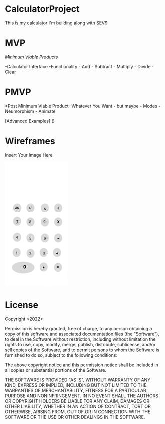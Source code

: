 # CalculatorProject
This is my calculator I'm building along with SEV9

# MVP
*Minimum Viable Products*

-Calculator Interface
-Functionality
     - Add
     - Subtract
     - Multiply
     - Divide
     - Clear
    

# PMVP
*Post Minimum Viable Product
    -Whatever You Want
        - but maybe
            - Modes
            - Neumorphism
            - Animate

[Advanced Examples] ()

# Wireframes
Insert Your Image Here

<img src="calc.png" width="200px" height="400px"/>



# License

Copyright <2022> <COPYRIGHT Marie Epps>

Permission is hereby granted, free of charge, to any person obtaining a copy of this software and associated documentation files (the "Software"), to deal in the Software without restriction, including without limitation the rights to use, copy, modify, merge, publish, distribute, sublicense, and/or sell copies of the Software, and to permit persons to whom the Software is furnished to do so, subject to the following conditions:

The above copyright notice and this permission notice shall be included in all copies or substantial portions of the Software.

THE SOFTWARE IS PROVIDED "AS IS", WITHOUT WARRANTY OF ANY KIND, EXPRESS OR IMPLIED, INCLUDING BUT NOT LIMITED TO THE WARRANTIES OF MERCHANTABILITY, FITNESS FOR A PARTICULAR PURPOSE AND NONINFRINGEMENT. IN NO EVENT SHALL THE AUTHORS OR COPYRIGHT HOLDERS BE LIABLE FOR ANY CLAIM, DAMAGES OR OTHER LIABILITY, WHETHER IN AN ACTION OF CONTRACT, TORT OR OTHERWISE, ARISING FROM, OUT OF OR IN CONNECTION WITH THE SOFTWARE OR THE USE OR OTHER DEALINGS IN THE SOFTWARE.
